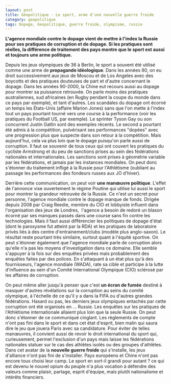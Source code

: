 ```yaml
---
layout: post
title: Géopolitique - Le sport, arme d'une nouvelle guerre froide
category: geopolitique
tags: Dopage, Geopolitique, guerre froide, olympisme, russie
---
```

**L'agence mondiale contre le dopage vient de mettre à l'index la Russie pour ses pratiques de corruption et de dopage. Si les pratiques sont réelles, la différence de traitement des pays montre que le sport est aussi et toujours une arme politique.**

Depuis les jeux olympiques de 36 à Berlin, le sport a souvent été utilisé comme une arme de **propagande idéologique**. Dans les années 80, on eu droit successivement aux jeux de Moscou et de Los Angeles avec des boycotts et des pratiques douteuses de part et d'autre concernant le dopage. Dans les années 90-2000, la Chine eut recours aussi au dopage pour montrer sa puissance retrouvée. On parle moins des pratiques australiennes, sud africaines (en Rugby pendant la coupe du monde dans ce pays par exemple), et tant d'autres. Les scandales du dopage ont écorné un temps les États-Unis (affaire Marion Jones) sans que l'on mette à l'index tout un pays pourtant tourné vers une course à la performance (voir les pratiques du Football US, par exemple). Le sprinter Tyson Gay ou son concurrent Justin Gatlin sont des exemples récents. Le second a pourtant été admis à la compétition, pulvérisant ses performances "dopées" avec une progression plus que suspecte dans son retour à la compétition. Mais aujourd'hui, cela va plus loin que le dopage puisqu'on parle aussi de corruption. Il faut se souvenir de tous ceux qui ont couvert les pratiques du cycliste Armstrong et du peu de sanctions prises au sein des fédérations nationales et internationales. Les sanctions sont prises à géométrie variable par les fédérations, et jamais par les instances mondiales. On peut donc s'étonner du traitement infligé à la Russie pour l'Athlétisme (oubliant au passage les performances des fondeurs russes aux JO d'hiver).

Derrière cette communication, on peut voir **une manœuvre politique**. L'effet de l'annonce vise ouvertement le régime Poutine qui utilise lui aussi le sport pour montrer la grandeur retrouvée de la Russie. Ce n'est un secret pour personne, l'agence mondiale contre le dopage manque de fonds. Dirigée depuis 2008 par Craig Reedie, membre du CIO et lobbyiste influent dans l'organisation des jeux de Londres,  l'agence a besoin de redoré un blason écorné par ses manques passés dans une course sans fin contre les technologies. Mais il faut aussi différencier les politiques de dopage d'état (dont le paroxysme fut atteint par la RDA) et les pratiques de laboratoire privés liés à des centre d'entrainement/clubs (modèle plus anglo-saxon). Le résultat reste pourtant très similaire, surtout quant à l'équité sportive. On peut s'étonner également que l'agence mondiale parle de corruption alors qu'elle n'a pas les moyens d'investigation dans ce domaine. Elle semble s'appuyer à la fois sur des enquêtes privées mais probablement des enquêtes faites par des polices. En s'attaquant à un état plus qu'à des fournisseurs, l'agence mondiale (WADA), rate sa cible et participe à la lutte d'influence au sein d'un Comité International Olympique (CIO) sclérosé par les affaires de corruption.

On peut même aller jusqu'à penser que c'est **un écran de fumée** destiné à masquer d'autres révélations sur la corruption au seins du comité olympique, à l'échelle de ce qu'il y a dans la FIFA ou d'autres grandes fédérations. Hasard ou pas, les derniers jeux olympiques entachés par cette corruption ont été organisés en ... Russie. Les enquêtes sur les pratiques de l'Athlétisme internationale allaient plus loin que la seule Russie. On peut donc s'étonner de ce communiqué cinglant. Les règlements de compte n'ont pas fini dans le sport et dans cet état d'esprit, bien malin qui saura dire le jeu que jouera Paris avec sa candidature. Pour éviter de telles manœuvres, il convient aussi de revoir le droit international du sport qui, curieusement, permet l'exclusion d'un pays mais laisse les fédérations nationales statuer sur le cas des athlètes isolés ou des groupes d'athlètes. Dans cet avatar de la **nouvelle guerre froide** qui s'installe, les jeux d'alliance n'ont pas fini de s'installer. Pays européens et Chine n'ont pas encore tous choisi leur camp. Le sport en sort-il grandi pour autant ? ce qui est devenu le nouvel opium du peuple n'a plus vocation à défendre des valeurs comme plaisir, partage, esprit d'équipe, mais plutôt nationalisme et intérêts financiers.

